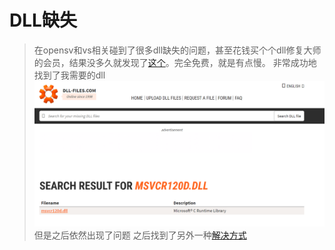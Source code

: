 # DLL缺失
>在opensv和vs相关碰到了很多dll缺失的问题，甚至花钱买个个dll修复大师的会员，结果没多久就发现了[这个](http://www.dll-files.com)。完全免费，就是有点慢。
非常成功地找到了我需要的dll
![](2023-06-27-15-25-24.png)
但是之后依然出现了问题
之后找到了另外一种[解决方式](https://blog.csdn.net/qq_41185868/article/details/103206953)
